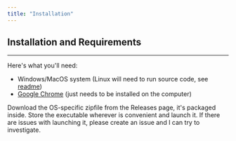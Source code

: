 ```yaml
---
title: "Installation"
---
```


## Installation and Requirements
---
Here's what you'll need:
- Windows/MacOS system (Linux will need to run source code, see [readme](https://github.com/nalvarez508/amtrak-rail-planner/blob/master/README.md))
- [Google Chrome](https://www.google.com/chrome/) (just needs to be installed on the computer)

Download the OS-specific zipfile from the Releases page, it's packaged inside. Store the executable wherever is convenient and launch it. If there are issues with launching it, please create an issue and I can try to investigate.